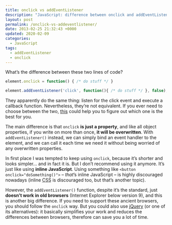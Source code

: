 ```yaml
---
title: onclick vs addEventListener
description: "JavaScript: difference between onclick and addEventListener. Onclick is just a property, while addEventListener is a function."
layout: post
permalink: /onclick-vs-addeventlistener/
date: 2013-02-25 21:32:43 +0000
updated: 2020-02-09
categories:
  - JavaScript
tags:
  - addEventListener
  - onclick
---
```


<p>
  What&#8217;s the difference between these two lines of code?
</p>

``` javascript
element.onclick = function() { /* do stuff */ }
```

``` javascript
element.addEventListener('click', function(){ /* do stuff */ }, false);
```

<p>
  They apparently do the same thing: listen for the click event and execute a callback function. Nevertheless, they&#8217;re not equivalent. If you ever need to choose between the two, <a href="https://gist.github.com/simonewebdesign/4017724" target="_blank" rel="external nofollow">this</a> could help you to figure out which one is the best for you.
</p>

<p>
  The main difference is that <code>onclick</code> <strong>is just a property</strong>, and like all object properties, if you write on more than once, <strong>it will be overwritten</strong>. With <code>addEventListener()</code> instead, we can simply bind an event handler to the element, and we can call it each time we need it without being worried of any overwritten properties.
</p>

<p>
  In first place I was tempted to keep using <code>onclick</code>, because it&#8217;s shorter and looks simpler&#8230; and in fact it is. But I don&#8217;t recommend using it anymore. It&#8217;s just like using <strong>inline JavaScript</strong>. Using something like <code>&lt;button onclick="doSomething()"&gt;</code> &#8211; <em>that</em>&#8217;s inline JavaScript &#8211; is highly discouraged nowadays (inline <abbr title="Cascading Style Sheets">CSS</abbr> is discouraged too, but that&#8217;s another topic).
</p>

<p>
  However, the <code>addEventListener()</code> function, despite it&#8217;s the standard, just <strong>doesn&#8217;t work in old browsers</strong> (Internet Explorer below version 9), and this is another big difference. If you need to support these ancient browsers, you should follow the <code>onclick</code> way. But you could also use <a href="http://jquery.com/" target="_blank" rel="external nofollow">jQuery</a> (or one of its alternatives): it basically simplifies your work and reduces the differences between browsers, therefore can save you a lot of time.
</p>
